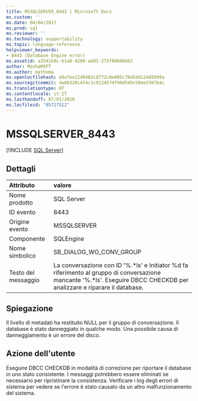 ```yaml
---
title: MSSQLSERVER_8443 | Microsoft Docs
ms.custom: ''
ms.date: 04/04/2017
ms.prod: sql
ms.reviewer: ''
ms.technology: supportability
ms.topic: language-reference
helpviewer_keywords:
- 8443 (Database Engine error)
ms.assetid: a3541b9c-b1a8-4280-add1-275f08696b62
author: MashaMSFT
ms.author: mathoma
ms.openlocfilehash: d4a7ee12d9462c8772c0e005c76d5dd12445b99a
ms.sourcegitcommit: da88320c474c1c9124574f90d549c50ee3387b4c
ms.translationtype: HT
ms.contentlocale: it-IT
ms.lasthandoff: 07/01/2020
ms.locfileid: "85727512"
---
```

# <a name="mssqlserver_8443"></a>MSSQLSERVER_8443
 [!INCLUDE [SQL Server](../../includes/applies-to-version/sqlserver.md)]
  
## <a name="details"></a>Dettagli  
  
| Attributo | valore |  
| :-------- | :---- |  
|Nome prodotto|SQL Server|  
|ID evento|8443|  
|Origine evento|MSSQLSERVER|  
|Componente|SQLEngine|  
|Nome simbolico|SB_DIALOG_WO_CONV_GROUP|  
|Testo del messaggio|La conversazione con ID '%.*ls' e Initiator %d fa riferimento al gruppo di conversazione mancante '%.\*ls'. Eseguire DBCC CHECKDB per analizzare e riparare il database.|  
  
## <a name="explanation"></a>Spiegazione  
Il livello di metadati ha restituito NULL per il gruppo di conversazione. Il database è stato danneggiato in qualche modo. Una possibile causa di danneggiamento è un errore del disco.  
  
## <a name="user-action"></a>Azione dell'utente  
Eseguire DBCC CHECKDB in modalità di correzione per riportare il database in uno stato consistente. I messaggi potrebbero essere eliminati se necessario per ripristinare la consistenza. Verificare i log degli errori di sistema per vedere se l'errore è stato causato da un altro malfunzionamento del sistema.  
  
